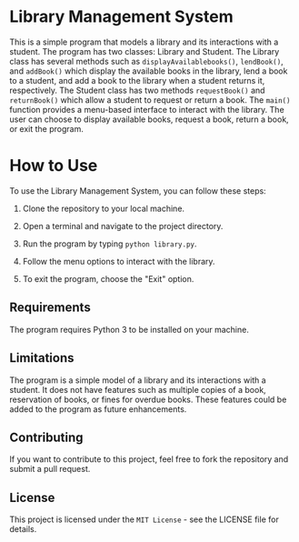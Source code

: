 # Library Management System
This is a simple program that models a library and its interactions with a student. The program has two classes: Library and Student. The Library class has several methods such as `displayAvailablebooks()`, `lendBook()`, and `addBook()` which display the available books in the library, lend a book to a student, and add a book to the library when a student returns it, respectively. The Student class has two methods `requestBook()` and `returnBook()` which allow a student to request or return a book. The `main()` function provides a menu-based interface to interact with the library. The user can choose to display available books, request a book, return a book, or exit the program.

# How to Use
To use the Library Management System, you can follow these steps:

1. Clone the repository to your local machine.
 
2. Open a terminal and navigate to the project directory.

3. Run the program by typing `python library.py`.

4. Follow the menu options to interact with the library.

5. To exit the program, choose the "Exit" option.


## Requirements
The program requires Python 3 to be installed on your machine.

## Limitations
The program is a simple model of a library and its interactions with a student. It does not have features such as multiple copies of a book, reservation of books, or fines for overdue books. These features could be added to the program as future enhancements.

## Contributing
If you want to contribute to this project, feel free to fork the repository and submit a pull request.

## License
This project is licensed under the `MIT License` - see the LICENSE file for details.
